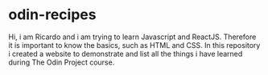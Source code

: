 # odin-recipes
Hi, i am Ricardo and i am trying to learn Javascript and ReactJS. Therefore it is important to know the basics, such as HTML and CSS.
In this repository i created a website to demonstrate and list all the things i have learned during The Odin Project course. 